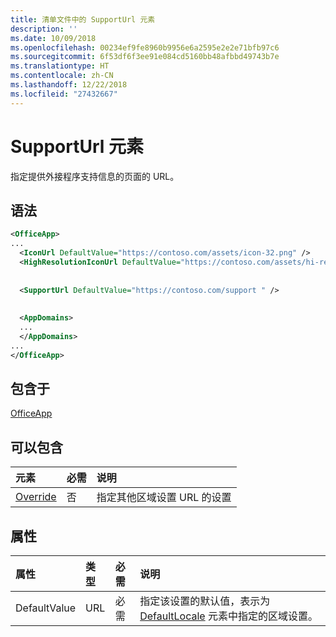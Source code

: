 ```yaml
---
title: 清单文件中的 SupportUrl 元素
description: ''
ms.date: 10/09/2018
ms.openlocfilehash: 00234ef9fe8960b9956e6a2595e2e2e71bfb97c6
ms.sourcegitcommit: 6f53df6f3ee91e084cd5160bb48afbbd49743b7e
ms.translationtype: HT
ms.contentlocale: zh-CN
ms.lasthandoff: 12/22/2018
ms.locfileid: "27432667"
---
```

# <a name="supporturl-element"></a>SupportUrl 元素

指定提供外接程序支持信息的页面的 URL。

## <a name="syntax"></a>语法

```XML
<OfficeApp>
...
  <IconUrl DefaultValue="https://contoso.com/assets/icon-32.png" />
  <HighResolutionIconUrl DefaultValue="https://contoso.com/assets/hi-res-icon.png"/>
  
  
  <SupportUrl DefaultValue="https://contoso.com/support " />
  
  
  <AppDomains>
  ...
  </AppDomains>
...
</OfficeApp>
```

## <a name="contained-in"></a>包含于

[OfficeApp](officeapp.md)

## <a name="can-contain"></a>可以包含

|  元素 | 必需 | 说明  |
|:-----|:-----|:-----|
|  [Override](override.md)   | 否 | 指定其他区域设置 URL 的设置 |

## <a name="attributes"></a>属性

|**属性**|**类型**|**必需**|**说明**|
|:-----|:-----|:-----|:-----|
|DefaultValue|URL|必需|指定该设置的默认值，表示为 [DefaultLocale](defaultlocale.md) 元素中指定的区域设置。|
